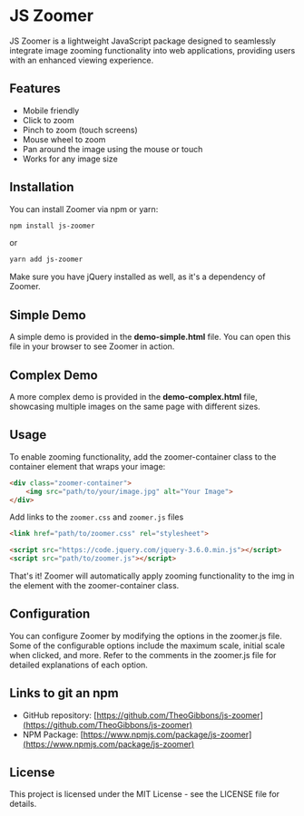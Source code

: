 # JS Zoomer

JS Zoomer is a lightweight JavaScript package designed to seamlessly integrate image zooming functionality into web applications, providing users with an enhanced viewing experience.

## Features

- Mobile friendly
- Click to zoom
- Pinch to zoom (touch screens)
- Mouse wheel to zoom
- Pan around the image using the mouse or touch
- Works for any image size

## Installation

You can install Zoomer via npm or yarn:

```bash
npm install js-zoomer
```
or
```bash
yarn add js-zoomer
```

Make sure you have jQuery installed as well, as it's a dependency of Zoomer.

## Simple Demo
A simple demo is provided in the **demo-simple.html** file. You can open this file in your browser to see Zoomer in action.

## Complex Demo
A more complex demo is provided in the **demo-complex.html** file, showcasing multiple images on the same page with different sizes.

## Usage
To enable zooming functionality, add the zoomer-container class to the container element that wraps your image:
```html
<div class="zoomer-container">
    <img src="path/to/your/image.jpg" alt="Your Image">
</div>
```

Add links to the `zoomer.css` and `zoomer.js` files
```html
<link href="path/to/zoomer.css" rel="stylesheet">
```
```html
<script src="https://code.jquery.com/jquery-3.6.0.min.js"></script>
<script src="path/to/zoomer.js"></script>
```

That's it! Zoomer will automatically apply zooming functionality to the img in the element with the zoomer-container class.

## Configuration
You can configure Zoomer by modifying the options in the zoomer.js file. Some of the configurable options include the maximum scale, initial scale when clicked, and more. Refer to the comments in the zoomer.js file for detailed explanations of each option.


## Links to git an npm
- GitHub repository: [https://github.com/TheoGibbons/js-zoomer](https://github.com/TheoGibbons/js-zoomer)
- NPM Package: [https://www.npmjs.com/package/js-zoomer](https://www.npmjs.com/package/js-zoomer)

## License
This project is licensed under the MIT License - see the LICENSE file for details.
